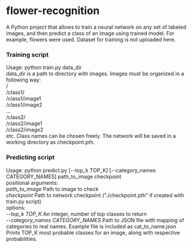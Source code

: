 # flower-recognition
A Python project that allows to train a neural network on any set of labeled images, and then predict a class of an image using trained model. For example, flowers were used. Dataset for training is not uploaded here.
### Training script
Usage: python train.py data_dir <br/>
data_dir is a path to directory with images. Images must be organized in a following way: <br/>
/ <br/>
/class1/ <br/>
/class1/image1 <br/>
/class1/image2 <br/>
... <br/>
/class2/ <br/>
/class2/image1 <br/>
/class2/image2 <br/>
etc.
Class names can be chosen freely. The network will be saved in a working directory as checkpoint.pth.
### Predicting script
Usage: python predict.py [--top_k TOP_K] [--category_names CATEGORY_NAMES] path_to_image checkpoint <br/>
positional arguments: <br/>
  *path_to_image*         Path to image to check <br/>
  *checkpoint*            Path to network checkpoint ("./checkpoint.pth" if created with train.py script) <br/>
  options: <br/>
  *--top_k TOP_K*         An integer, number of top classes to return <br/>
  *--category_names CATEGORY_NAMES* Path to JSON file with mapping of categories to real names. Example file is included as cat_to_name.json <br/>
Prints TOP_K most probable classes for an image, along with respective probabilities.
